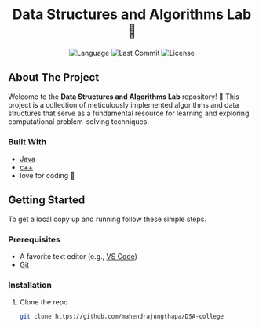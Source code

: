 <h1 align="center">Data Structures and Algorithms Lab 🚀</h1>

<p align="center">
  <img src="https://img.shields.io/badge/language-Java-orange.svg?style=flat-square" alt="Language" />
  <img src="https://img.shields.io/github/last-commit/mahendrajungthapa/DSA-college.svg?style=flat-square" alt="Last Commit" />
  <img src="https://img.shields.io/badge/license-MIT-blue.svg?style=flat-square" alt="License" />
</p>

## About The Project

Welcome to the **Data Structures and Algorithms Lab** repository! 🎉 This project is a collection of meticulously implemented algorithms and data structures that serve as a fundamental resource for learning and exploring computational problem-solving techniques.

### Built With

- [Java](https://java.com)
- [c++]()
- love for coding 💖

## Getting Started

To get a local copy up and running follow these simple steps.

### Prerequisites

- A favorite text editor (e.g., [VS Code](https://code.visualstudio.com/))
- [Git](https://git-scm.com/)

### Installation

1. Clone the repo
   ```sh
   git clone https://github.com/mahendrajungthapa/DSA-college
   ```
